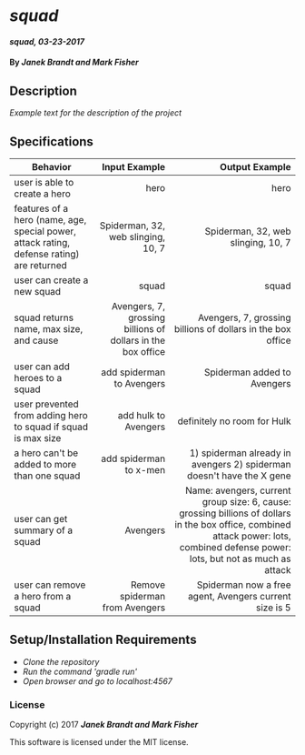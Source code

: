 # _squad_

#### _squad, 03-23-2017_

#### By _**Janek Brandt and Mark Fisher**_

## Description
_Example text for the description of the project_


## Specifications

| Behavior                   | Input Example     | Output Example    |
| -------------------------- | -----------------:| -----------------:|
| user is able to create a hero | hero | hero |
| features of a hero (name, age, special power, attack rating, defense rating) are returned|Spiderman, 32, web slinging, 10, 7|Spiderman, 32, web slinging, 10, 7|
| user can create a new squad|squad| squad|
| squad returns name, max size, and cause|Avengers, 7, grossing billions of dollars in the box office|Avengers, 7, grossing billions of dollars in the box office|
|user can add heroes to a squad|add spiderman to Avengers|Spiderman added to Avengers|
|user prevented from adding hero to squad if squad is max size|add hulk to Avengers|definitely no room for Hulk|
|a hero can't be added to more than one squad|add spiderman to x-men|1) spiderman already in avengers 2) spiderman doesn't have the X gene|
|user can get summary of a squad|Avengers|Name: avengers, current group size: 6, cause: grossing billions of dollars in the box office, combined attack power: lots, combined defense power: lots, but not as much as attack|
|user can remove a hero from a squad|Remove spiderman from Avengers|Spiderman now a free agent, Avengers current size is 5|


## Setup/Installation Requirements

* _Clone the repository_
* _Run the command 'gradle run'_
* _Open browser and go to localhost:4567_


### License

Copyright (c) 2017 **_Janek Brandt and Mark Fisher_**

This software is licensed under the MIT license.
